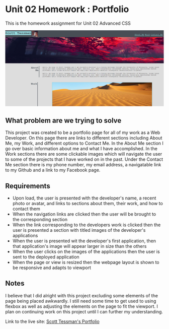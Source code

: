 # Unit 02 Homework : Portfolio
This is the homework assignment for Unit 02 Advanced CSS

<img src="assets\images\02_Portfolio.PNG">

## What problem are we trying to solve
This project was created to be a portfolio page for all of my work as a Web Developer. On this page there are links to different sections including About Me, my Work, and different options to Contact Me. In the About Me section I go over basic information about me and what I have accomplished. In the Work sections there are some clickable images which will navigate the user to some of the projects that I have worked on in the past. Under the Contact Me section there is my phone number, my email address, a navigatable link to my Github and a link to my Facebook page.

## Requirements
- Upon load, the user is presented with the developer's name, a recent photo or avatar, and links to sections about them, their work, and how to contact them
- When the navigation links are clicked then the user will be brought to the corresponding section
- When the link corresponding to the developers work is clicked then the user is presented a section with titled images of the developer's applications
- When the user is presented wit the developer's first application, then that application's image will appear larger in size than the others
- When the user clicks on the images of the applications then the user is sent to the deployed application
- When the page or view is resized then the webpage layout is shown to be responsive and adapts to viewport

## Notes
I believe that I did alright with this project excluding some elements of the page being placed awkwardly. I still need some time to get used to using flexbox as well as adjusting the elements on the page to fit the viewport. I plan on continuing work on this project until I can further my understanding.

Link to the live site: [Scott Tessman's Portfolio](https://stessman.github.io/02-Portfolio/)